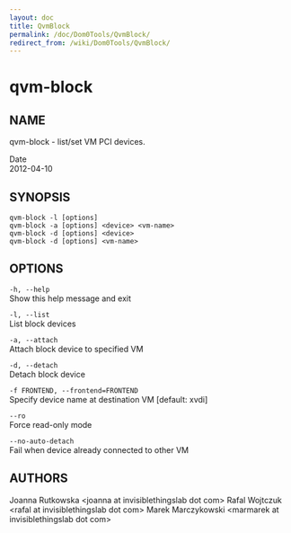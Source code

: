 ```yaml
---
layout: doc
title: QvmBlock
permalink: /doc/Dom0Tools/QvmBlock/
redirect_from: /wiki/Dom0Tools/QvmBlock/
---
```


qvm-block
=========

NAME
----

qvm-block - list/set VM PCI devices.

Date  
2012-04-10

SYNOPSIS
--------

    qvm-block -l [options]
    qvm-block -a [options] <device> <vm-name>
    qvm-block -d [options] <device>
    qvm-block -d [options] <vm-name>

OPTIONS
-------

`-h, --help`    
Show this help message and exit

`-l, --list`    
List block devices

`-a, --attach`   
Attach block device to specified VM

`-d, --detach`    
Detach block device

`-f FRONTEND, --frontend=FRONTEND`    
Specify device name at destination VM [default: xvdi]

`--ro`    
Force read-only mode

`--no-auto-detach`   
Fail when device already connected to other VM

AUTHORS
-------

Joanna Rutkowska \<joanna at invisiblethingslab dot com\>
Rafal Wojtczuk \<rafal at invisiblethingslab dot com\>
Marek Marczykowski \<marmarek at invisiblethingslab dot com\>
